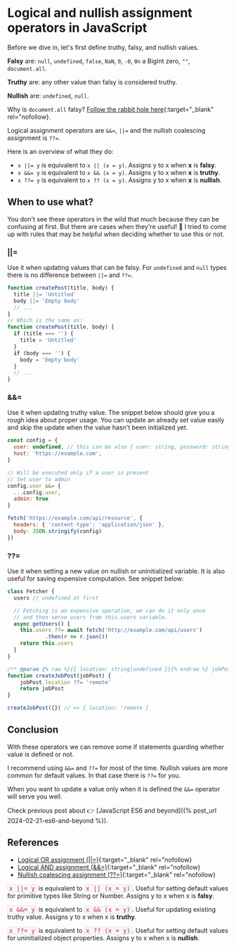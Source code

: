 # Logical and nullish assignment operators in JavaScript

Before we dive in, let's first define truthy, falsy, and nullish values.

**Falsy** are: `null`, `undefined`, `false`, `NaN`, `0`, `-0`, `0n` a BigInt zero, `""`, `document.all`.

**Truthy** are: any other value than falsy is considered truthy.

**Nullish** are: `undefined`, `null`.

Why is `document.all` falsy? [Follow the rabbit hole here](https://stackoverflow.com/questions/10350142/why-is-document-all-falsy){:target="_blank" rel="nofollow}.

Logical assignment operators are `&&=`, `||=` and the nullish coalescing assignment is `??=`.

Here is an overview of what they do:

* `x ||= y` is equivalent to `x || (x = y)`. Assigns y to x when **x** is **falsy**.
* `x &&= y` is equivalent to `x && (x = y)`. Assigns y to x when **x** is **truthy**.
* `x ??= y` is equivalent to `x ?? (x = y)`. Assigns y to x when **x** is **nullish**.


## When to use what?

You don't see these operators in the wild that much because they can be confusing at first.
But there are cases when they're useful! 💪
I tried to come up with rules that may be helpful when deciding whether to use this or not.

### ||=

Use it when updating values that can be falsy.
For `undefined` and `null` types there is no difference between `||=` and `??=`.

```js
function createPost(title, body) {
  title ||= 'Untitled'
  body ||= 'Empty body'
  // ...
}
// Which is the same as:
function createPost(title, body) {
  if (title === '') {
    title = 'Untitled'
  }
  if (body === '') {
    body = 'Empty body'
  }
  // ...
}
```

### &&=
Use it when updating truthy value.
The snippet below should give you a rough idea about proper usage.
You can update an already set value easily and skip the update when the value hasn't been initialized yet.

```js
const config = {
  user: undefined, // this can be also { user: string, password: string, admin: boolean }
  host: 'https://example.com',
}

// Will be executed only if a user is present
// Set user to admin
config.user &&= {
  ...config.user,
  admin: true
}

fetch('https://example.com/api/resource', {
  headers: { 'content-type': 'application/json' },
  body: JSON.stringify(config)
})
```

### ??=

Use it when setting a new value on nullish or uninitialized variable.
It is also useful for saving expensive computation.
See snippet below:

```js
class Fetcher {
  users // undefined at first

  // Fetching is an expensive operation, we can do it only once
  // and then serve users from this.users variable.
  async getUsers() {
    this.users ??= await fetch('http://example.com/api/users')
			.then(r => r.json())
    return this.users
  }
}
```

```js
/** @param {% raw %}{{ location: string|undefined }}{% endraw %} jobPost */
function createJobPost(jobPost) {
	jobPost.location ??= 'remote'
	return jobPost
}

createJobPost({}) // => { location: 'remote }
```

## Conclusion

With these operators we can remove some if statements guarding whether value is defined or not.

I recommend using `&&=` and `??=` for most of the time.
Nullish values are more common for default values. In that case there is `??=` for you.

When you want to update a value only when it is defined the `&&=` operator will serve you well.


Check previous post about 👉 [JavaScript ES6 and beyond]({% post_url 2024-02-21-es6-and-beyond %}).

## References

- [Logical OR assignment (\|\|=)](https://developer.mozilla.org/en-US/docs/Web/JavaScript/Reference/Operators/Logical_OR_assignment){:target="_blank" rel="nofollow}
- [Logical AND assignment (&&=)](https://developer.mozilla.org/en-US/docs/Web/JavaScript/Reference/Operators/Logical_AND_assignment){:target="_blank" rel="nofollow}
- [Nullish coalescing assignment (??=)](https://developer.mozilla.org/en-US/docs/Web/JavaScript/Reference/Operators/Nullish_coalescing_assignment){:target="_blank" rel="nofollow}


<p>
<code style="font-size:14px; padding:0 3px;color: #c25;background-color: #f7f7f9;border: 1px solid #e1e1e8;border-radius: 3px;">x ||= y</code> is equivalent to <code style="font-size:14px; padding:0 3px;color: #c25;background-color: #f7f7f9;border: 1px solid #e1e1e8;border-radius: 3px;">x || (x = y)</code>. Useful for setting default values for primitive types like String or Number. Assigns y to x when x is <strong>falsy</strong>.
</p>
<p>
<code style="font-size:14px; padding:0 3px;color: #c25;background-color: #f7f7f9;border: 1px solid #e1e1e8;border-radius: 3px;">x &&= y</code> is equivalent to <code style="font-size:14px; padding:0 3px;color: #c25;background-color: #f7f7f9;border: 1px solid #e1e1e8;border-radius: 3px;">x && (x = y)</code>. Useful for updating existing truthy value. Assigns y to x when x is <strong>truthy</strong>.
</p>
<p>
<code style="font-size:14px; padding:0 3px;color: #c25;background-color: #f7f7f9;border: 1px solid #e1e1e8;border-radius: 3px;">x ??= y</code> is equivalent to <code style="font-size:14px; padding:0 3px;color: #c25;background-color: #f7f7f9;border: 1px solid #e1e1e8;border-radius: 3px;">x ?? (x = y)</code>. Useful for setting default values for uninitialized object properties. Assigns y to x when x is <strong>nullish</strong>.
</p>
